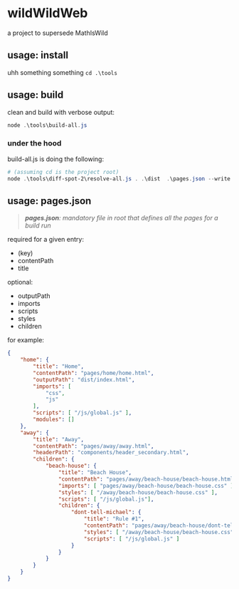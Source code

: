 # wildWildWeb
a project to supersede MathIsWild

## usage: install
uhh something something `cd .\tools`

## usage: build
clean and build with verbose output:
``` powershell
node .\tools\build-all.js
```

### under the hood
build-all.js is doing the following:
``` powershell
# (assuming cd is the project root)
node .\tools\diff-spot-2\resolve-all.js . .\dist  .\pages.json --write --clean --verbose
```

## usage: pages.json
> *<strong>pages.json</strong>: mandatory file in root that defines all the pages for a build run*

required for a given entry:
- (key)
- contentPath
- title

optional:
- outputPath
- imports
- scripts
- styles
- children


for example:
``` json
{
    "home": {
        "title": "Home",
        "contentPath": "pages/home/home.html",
        "outputPath": "dist/index.html",
        "imports": [
            "css",
            "js"
        ],
        "scripts": [ "/js/global.js" ],
        "modules": []
    },
    "away": {
        "title": "Away",
        "contentPath": "pages/away/away.html",
        "headerPath": "components/header_secondary.html",
        "children": {
            "beach-house": {
                "title": "Beach House",
                "contentPath": "pages/away/beach-house/beach-house.html",
                "imports": [ "pages/away/beach-house/beach-house.css" ],
                "styles": [ "/away/beach-house/beach-house.css" ],
                "scripts": [ "/js/global.js"],
                "children": {
                    "dont-tell-michael": {
                        "title": "Rule #1",
                        "contentPath": "pages/away/beach-house/dont-tell-michael/dont-tell-michael.html",
                        "styles": [ "/away/beach-house/beach-house.css" ],
                        "scripts": [ "/js/global.js" ]
                    }
                }
            }
        }
    }
}
```


